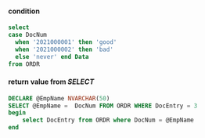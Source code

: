 #### condition
```sql
select 
case DocNum
  when '2021000001' then 'good'
  when '2021000002' then 'bad' 
  else 'never' end Data
from ORDR
```
#### return value from *SELECT*
```sql
DECLARE @EmpName NVARCHAR(50)
SELECT @EmpName =  DocNum FROM ORDR WHERE DocEntry = 3
begin
	select DocEntry from ORDR where DocNum = @EmpName
end
```
